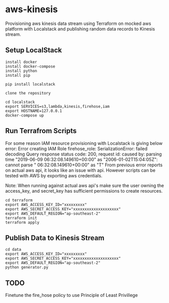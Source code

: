 # aws-kinesis 
 
Provisioning aws kinesis data stream using Terraform on mocked aws platform with Localstack and publishing random data records to Kinesis stream.
 
 
## Setup LocalStack 
 
```
install docker 
install docker-compose 
install python 
install pip 
 
pip install localstack 
 
clone the repository 

cd localstack 
export SERVICES=s3,lambda,kinesis,firehose,iam 
export HOSTNAME=127.0.0.1 
docker-compose up 
 ``` 
 
 
## Run Terrafrom Scripts 
 
 For some reason IAM resource provisioning with Localstack is giving below error:
 Error creating IAM Role firehose_role: SerializationError: failed decoding Query response
        status code: 200, request id: 
caused by: parsing time "2019-06-09 06:32:08.149610+00:00" as "2006-01-02T15:04:05Z": cannot parse " 06:32:08.149610+00:00" as "T"
From previous error reports on actual aws api, it looks like an issue with api.
However scripts can be tested with AWS by exporting aws credentials.

Note:
When running against actual aws api's make sure the user owning the access_key, and secret_key has sufficient permissions to create resources.


 ```
cd terraform 
export AWS_ACCESS_KEY_ID="xxxxxxxxx"
export AWS_SECRET_ACCESS_KEY="xxxxxxxxxxxxxxxxxxxx"
export AWS_DEFAULT_REGION="ap-southeast-2"
terraform init 
terraform apply 
```
 
 
## Publish Data to Kinesis Stream 
 

 ```
cd data
export AWS_ACCESS_KEY_ID="xxxxxxxxx"
export AWS_SECRET_ACCESS_KEY="xxxxxxxxxxxxxxxxxxxx"
export AWS_DEFAULT_REGION="ap-southeast-2"
python generator.py
```
 



## TODO
 
 Finetune the fire_hose policy to use Principle of Least Privillege
 
 

